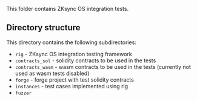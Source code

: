 This folder contains ZKsync OS integration tests.

## Directory structure

This directory contains the following subdirectories:
- `rig` - ZKsync OS integration testing framework
- `contracts_sol` - solidity contracts to be used in the tests
- `contracts_wasm` - wasm contracts to be used in the tests (currently not used as wasm tests disabled)
- `forge` - forge project with test solidity contracts
- `instances` - test cases implemented using rig
- `fuzzer`